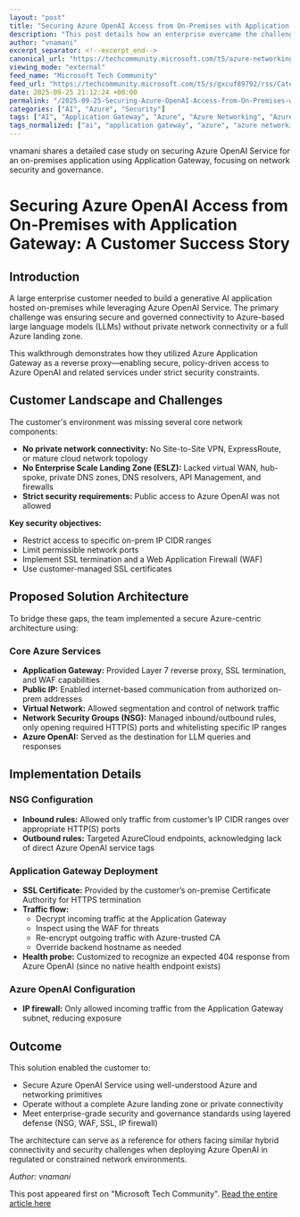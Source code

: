 ```yaml
---
layout: "post"
title: "Securing Azure OpenAI Access from On-Premises with Application Gateway: A Customer Success Story"
description: "This post details how an enterprise overcame the challenge of securely accessing Azure OpenAI Service from an on-premises environment lacking private network connectivity. It explores their network limitations, security requirements, and the Azure-based architecture deployed—including Application Gateway as a reverse proxy, Network Security Groups, and custom SSL certificates—to ensure secure, governed connectivity to hosted large language models."
author: "vnamani"
excerpt_separator: <!--excerpt_end-->
canonical_url: "https://techcommunity.microsoft.com/t5/azure-networking-blog/using-application-gateway-to-secure-access-to-the-azure-openai/ba-p/4456696"
viewing_mode: "external"
feed_name: "Microsoft Tech Community"
feed_url: "https://techcommunity.microsoft.com/t5/s/gxcuf89792/rss/Category?category.id=Azure"
date: 2025-09-25 21:12:24 +00:00
permalink: "/2025-09-25-Securing-Azure-OpenAI-Access-from-On-Premises-with-Application-Gateway-A-Customer-Success-Story.html"
categories: ["AI", "Azure", "Security"]
tags: ["AI", "Application Gateway", "Azure", "Azure Networking", "Azure OpenAI", "Cloud Governance", "Community", "Enterprise Security", "Generative AI", "IP Firewall", "Large Language Model", "Network Security Group", "On Premises Integration", "Public IP", "Reverse Proxy", "Security", "SSL Certificate", "SSL Termination", "Virtual Network", "Web Application Firewall"]
tags_normalized: ["ai", "application gateway", "azure", "azure networking", "azure openai", "cloud governance", "community", "enterprise security", "generative ai", "ip firewall", "large language model", "network security group", "on premises integration", "public ip", "reverse proxy", "security", "ssl certificate", "ssl termination", "virtual network", "web application firewall"]
---
```


vnamani shares a detailed case study on securing Azure OpenAI Service for an on-premises application using Application Gateway, focusing on network security and governance.<!--excerpt_end-->

# Securing Azure OpenAI Access from On-Premises with Application Gateway: A Customer Success Story

## Introduction

A large enterprise customer needed to build a generative AI application hosted on-premises while leveraging Azure OpenAI Service. The primary challenge was ensuring secure and governed connectivity to Azure-based large language models (LLMs) without private network connectivity or a full Azure landing zone.

This walkthrough demonstrates how they utilized Azure Application Gateway as a reverse proxy—enabling secure, policy-driven access to Azure OpenAI and related services under strict security constraints.

## Customer Landscape and Challenges

The customer's environment was missing several core network components:

- **No private network connectivity:** No Site-to-Site VPN, ExpressRoute, or mature cloud network topology
- **No Enterprise Scale Landing Zone (ESLZ):** Lacked virtual WAN, hub-spoke, private DNS zones, DNS resolvers, API Management, and firewalls
- **Strict security requirements:** Public access to Azure OpenAI was not allowed

**Key security objectives:**

- Restrict access to specific on-prem IP CIDR ranges
- Limit permissible network ports
- Implement SSL termination and a Web Application Firewall (WAF)
- Use customer-managed SSL certificates

## Proposed Solution Architecture

To bridge these gaps, the team implemented a secure Azure-centric architecture using:

### Core Azure Services

- **Application Gateway:** Provided Layer 7 reverse proxy, SSL termination, and WAF capabilities
- **Public IP:** Enabled internet-based communication from authorized on-prem addresses
- **Virtual Network:** Allowed segmentation and control of network traffic
- **Network Security Groups (NSG):** Managed inbound/outbound rules, only opening required HTTP(S) ports and whitelisting specific IP ranges
- **Azure OpenAI:** Served as the destination for LLM queries and responses

## Implementation Details

### NSG Configuration

- **Inbound rules:** Allowed only traffic from customer’s IP CIDR ranges over appropriate HTTP(S) ports
- **Outbound rules:** Targeted AzureCloud endpoints, acknowledging lack of direct Azure OpenAI service tags

### Application Gateway Deployment

- **SSL Certificate:** Provided by the customer’s on-premise Certificate Authority for HTTPS termination
- **Traffic flow:**
  - Decrypt incoming traffic at the Application Gateway
  - Inspect using the WAF for threats
  - Re-encrypt outgoing traffic with Azure-trusted CA
  - Override backend hostname as needed
- **Health probe:** Customized to recognize an expected 404 response from Azure OpenAI (since no native health endpoint exists)

### Azure OpenAI Configuration

- **IP firewall:** Only allowed incoming traffic from the Application Gateway subnet, reducing exposure

## Outcome

This solution enabled the customer to:

- Secure Azure OpenAI Service using well-understood Azure and networking primitives
- Operate without a complete Azure landing zone or private connectivity
- Meet enterprise-grade security and governance standards using layered defense (NSG, WAF, SSL, IP firewall)

The architecture can serve as a reference for others facing similar hybrid connectivity and security challenges when deploying Azure OpenAI in regulated or constrained network environments.

*Author: vnamani*

This post appeared first on "Microsoft Tech Community". [Read the entire article here](https://techcommunity.microsoft.com/t5/azure-networking-blog/using-application-gateway-to-secure-access-to-the-azure-openai/ba-p/4456696)
